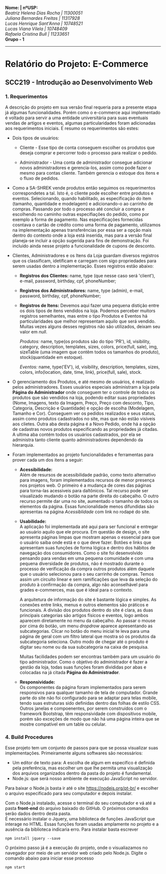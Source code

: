 
__Nome:                     | nºUSP:__  
_Beatriz Helena Dias Rocha   | 11300051_  
_Juliana Bernardes Freitas   | 11317928_  
_Lucas Henrique Sant'Anna    | 10748521_  
_Lucas Viana Vilela          | 10748409_  
_Rafaela Cristina Bull       | 11233651_  
__Grupo - 1__  
  
------------------------------------------  
  
# Relatório do Projeto: E-Commerce
## SCC219 - Introdução ao Desenvolvimento Web


### 1. Requerimentos

  
  A descrição do projeto em sua versão final requeria para a presente etapa já algumas funcionalidades. Porém como o e-commerce aqui implementado é voltado para servir a uma entidade universitária para suas eventuais vendas de artigos e eventos, algumas particularidades foram adicionadas aos requerimentos iniciais. E resumo os requerimentos são estes:  
  - Dois tipos de usuários:  
    - Cliente - Esse tipo de conta conseguem escolher os produtos que deseja comprar e percorrer todo o processo para realizar o pedido. 
    
    - Administrador - Uma conta de administrador consegue adicionar novos administradores e gerencia-los, assim como pode fazer o mesmo para contas cliente. Também gerencia o estoque dos itens e o fluxo de pedidos. 
    
    
 - Como a SA-SHREK vende produtos então seguimos os requerimentos correspondetes a tal. Isto é, o cliente pode escolher entre produtos e eventos. Selecionando, quando habilitado, as especificação do item (tamanho, quantidade e modelagem) e adicionando-o ao carrinho de compras. Passando por todo o processo até concluir a compra e escolhendo no caminho outras especifiações do pedido, como por exemplo a forma de pagamento. Nas especificações fornecidas cosntava o cartão de crédito como uma forma de pagamento, utilizamos na implementação apenas transferências por essa ser a opção mais dentro do contexto onde a loja está inserida, mas para a versão final planeja-se incluir a opção sugerida para fins de demonstração. Foi incluido ainda nesse projeto a funcionalidade de cupons de desconto.  
 
 - Clientes, Administradores e os Itens da Loja guardam diversos registros que os classificam, idetificam e carregam com sigo propriedades para serem usadas dentro a implementação. Esses registros estão abaixo:   
   - __Registros dos Clientes:__ name, type (que nesse caso será 'client'), e-mail, password, birthday, cpf, phoneNumber;  
   
   - __Registros dos Administradores:__ name, type (admin), e-mail, password, birthday, cpf, phoneNumber;  
   
   - __Registros de Itens:__ Devemos aqui fazer uma pequena distição entre os dois tipos de itens vendidos na loja. Podemos perceber muitors registros semelhantes, mas entre o tipo Produtos e Eventos há particularidades que melhor representam aquilo que será vendido. Muitas vezes alguns desses registros não são utilizados, deixam seu valor em _null_.  
       
       _Produtos:_ name, type(os produtos são do tipo 'PR'), id, visibility, category, description, templates, sizes, colors, price(full, sale), img, sizeTable (uma imagem que contêm todos os tamanhos do produto), stock(quantidade em estoque).  
       
       _Eventos:_  name, type('EV'), id, visibility, description, templates, sizes, colors, info(location, date, time, link), price(full, sale), stock.  
   
 - O gerenciamento dos Produtos, e até mesmo de usuários, é realizado pelos administradores. Esses usuários especiais administram a loja pela __Página do Administrador__ onde conseguem ter o controle de todos os produtos que são vendidos na loja, podendo editar suas propriedades (Nome, Imagens, texto da Imagem, Preço, Preço com desconto, Tipo, Categoria, Descrição e Quantidade) e opção de escolha (Modelagem, Tamanho e Cor). Conseguem ver os pedidos realizados e seus status, assim como produtos cadastrados no site, mas que não estão visíveis aos clietes. Outra aba desta página é a Novo Pedido, onde há a opção de cadastras novos produtos especificando as propriedades já citadas. A ultima aba contém todos os usuários cadastrados, por ela se administra tanto cliente quanto administradores dependendo da hierarquia. 
 
   
 
 
 
 - Foram implementados ao projeto funcionalidades e ferramentas para prover cada um dos itens a seguir:  
   - __Acessibilidade:__   
   Além de resursos de acessibilidade padrão, como texto alternativo para imagens, foram implementados recursos de menor presença nos projetos web. O primeiro é a mudança de cores das páginas para torna-las acessiveis para daltônicos. Tal recurso pode ser visualizado mudando o botão na parte direita do cabeçalho. O outro recurso permite dar uma no site, aumentado o tamanho de todos os elementos da página. Essas funcionalidade menos difundidas são apresentas na página _Acessiblidade_ com link no rodapé do site. 
   
   - __Usabilidade:__  
   A aplicação foi implementada até aqui para ser funcional e entregar ao usuário aquilo que ele procura. Em questão de design, o site apresenta páginas limpas que mostram apenas o essencial para que o usuário saiba onde está e o que deve fazer. Botões e links que apresentam suas funções de forma lógica e dentro dos hábitos de navegação dos consumidores. Como o site foi desenvolvido pensando para vendas em uma pequena comunidade e com uma pequena diversidade de produtos, não é mostrado durante o processo de verificação da compra outros produtos além daquele que o usuário selecionou para o seu carrinho de compras. Temos assim um circuito linear e sem ramificações que leva da seleção do produto à confirmação da compra, algo não aconselhável para grades e-commerces, mas que é ideal para o contexto.  
   
      A arquitetura de informação do site é bastante lógica e simples. As conexões entre links, menus e outros elementos são práticos e funcionais. A divisão dos  produtos dentro do site é clara, as duas principais categorias são artigos físicos e eventos, logo ambos aparecem diretamente no menu da cabeçalho. Ao passar o mouse  por cima do botão, um menu _dropdrow_ aparece apresentando as subcategorias. Clicar no botão do menu inicial te leva para uma página de geral com um filtro lateral que mostra só os produtos da subcategoria seleciona. Outro modo de chegar até o produto é digitar seu nome ou da sua subcategoria na caixa de pesquisa.  
   
      Muitas facilidades podem ser encontras também para um usuário do tipo administrador. Como o objetivo do administrador é fazer a gestão da loja, todas suas funções foram divididas por abas e  colocadas na já citada __Página do Administrador__.
     
   
   
   - __Responsividade:__  
   Os componentes da página foram implementados para serem responsivos para qualquer tamanho de tela de computador. Grande parte do site não foi configurado para se adaptar para telas mobile, tendo suas estruturas sido definidas dentro das folhas de estilo CSS. Outros janelas e compoenentes, por serem construídos com o framework Bootstrap, têm responsividade com dispositivos mobile, porém são exceções de modo que não há uma página inteira que se mostre compatível em um table ou celular. 

### 4. Build Procedures  

Esse projeto tem um conjunto de passos para que se possa visualizar suas implementações. Primeiramente alguns softwares são necessários:  

  - Um editor de texto para: A escolha de algum em específico é definida pela preferência, mas escolher um que lhe permita uma visualização dos arquivos organizados dentro da pasta do projeto é fundamental.
  - Node.js: que será nosso ambiente de execução JavaScript no servidor.  
  
Para baixar o Node.js basta ir até o site https://nodejs.org/pt-br/ e escolher o arquivo especificado para seu computador e depois instalar.  

Com o Node.js instalado, acesse o terminal do seu computador e vá até a pasta __front-end__ do arquivo baixado do GitHub. O próximos comandos serão dados dentro desta pasta.   
É necessário instalar o Jquery, uma biblioteca de funções JavaScript que interage no HTML. Essas funções foram usadas amplamente no projeto e a ausência da biblioteca indicaria erro. Para instalar basta escrever

```
npm install jquery --save
```

O próximo passo já é a execução do projeto, onde o visualiazamos no navegador por meio de um servidor web criado pelo Node.js. Digite o comando abaixo para iniciar esse processo

```
npm start
```

